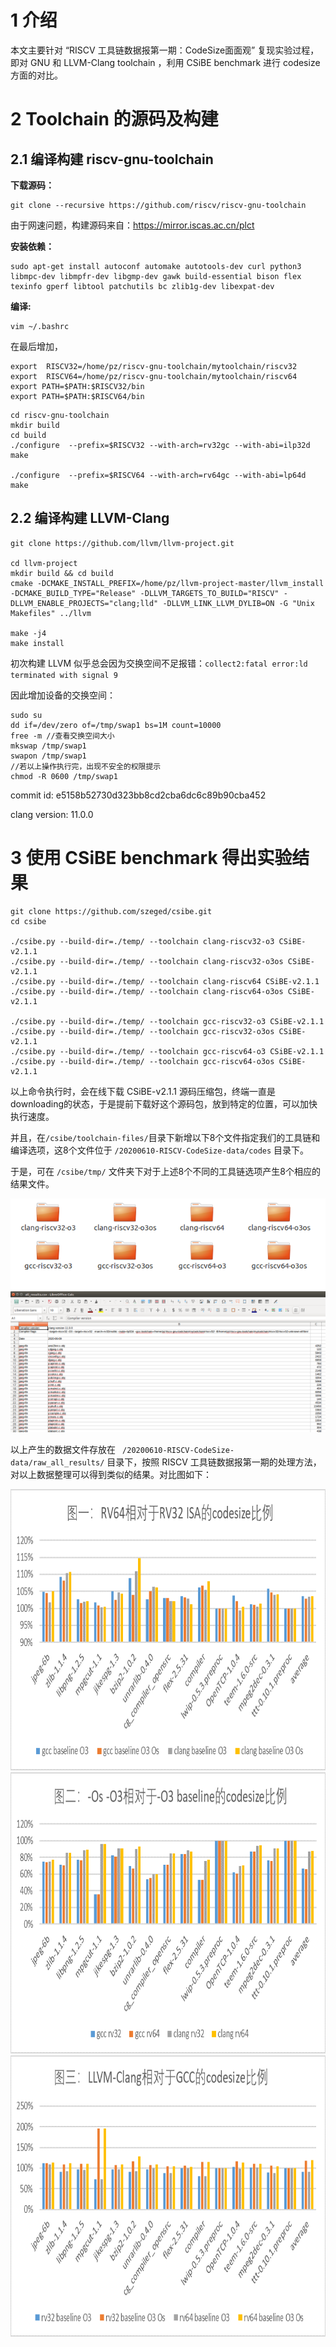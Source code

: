 # 1 介绍

本文主要针对 “RISCV 工具链数据报第一期：CodeSize面面观” 复现实验过程，即对 GNU 和 LLVM-Clang toolchain ，利用 CSiBE benchmark 进行 codesize 方面的对比。

# 2 Toolchain 的源码及构建

## 2.1 编译构建 riscv-gnu-toolchain

**下载源码：**

```
git clone --recursive https://github.com/riscv/riscv-gnu-toolchain
```

由于网速问题，构建源码来自：https://mirror.iscas.ac.cn/plct

**安装依赖：**

```
sudo apt-get install autoconf automake autotools-dev curl python3 libmpc-dev libmpfr-dev libgmp-dev gawk build-essential bison flex texinfo gperf libtool patchutils bc zlib1g-dev libexpat-dev
```

**编译:**

```
vim ~/.bashrc
```

在最后增加，

```
export  RISCV32=/home/pz/riscv-gnu-toolchain/mytoolchain/riscv32
export  RISCV64=/home/pz/riscv-gnu-toolchain/mytoolchain/riscv64
export PATH=$PATH:$RISCV32/bin
export PATH=$PATH:$RISCV64/bin
```

```
cd riscv-gnu-toolchain
mkdir build
cd build
./configure  --prefix=$RISCV32 --with-arch=rv32gc --with-abi=ilp32d
make

./configure  --prefix=$RISCV64 --with-arch=rv64gc --with-abi=lp64d
make
```

## 2.2 编译构建 LLVM-Clang

```
git clone https://github.com/llvm/llvm-project.git

cd llvm-project
mkdir build && cd build
cmake -DCMAKE_INSTALL_PREFIX=/home/pz/llvm-project-master/llvm_install -DCMAKE_BUILD_TYPE="Release" -DLLVM_TARGETS_TO_BUILD="RISCV" -DLLVM_ENABLE_PROJECTS="clang;lld" -DLLVM_LINK_LLVM_DYLIB=ON -G "Unix Makefiles" ../llvm

make -j4
make install
```

初次构建 LLVM 似乎总会因为交换空间不足报错：`collect2:fatal error:ld terminated with signal 9`

因此增加设备的交换空间：

```
sudo su
dd if=/dev/zero of=/tmp/swap1 bs=1M count=10000
free -m //查看交换空间大小
mkswap /tmp/swap1
swapon /tmp/swap1
//若以上操作执行完，出现不安全的权限提示
chmod -R 0600 /tmp/swap1
```

commit id: e5158b52730d323bb8cd2cba6dc6c89b90cba452

clang version: 11.0.0

# 3 使用 CSiBE benchmark 得出实验结果

```
git clone https://github.com/szeged/csibe.git
cd csibe

./csibe.py --build-dir=./temp/ --toolchain clang-riscv32-o3 CSiBE-v2.1.1
./csibe.py --build-dir=./temp/ --toolchain clang-riscv32-o3os CSiBE-v2.1.1
./csibe.py --build-dir=./temp/ --toolchain clang-riscv64 CSiBE-v2.1.1
./csibe.py --build-dir=./temp/ --toolchain clang-riscv64-o3os CSiBE-v2.1.1

./csibe.py --build-dir=./temp/ --toolchain gcc-riscv32-o3 CSiBE-v2.1.1
./csibe.py --build-dir=./temp/ --toolchain gcc-riscv32-o3os CSiBE-v2.1.1
./csibe.py --build-dir=./temp/ --toolchain gcc-riscv64-o3 CSiBE-v2.1.1
./csibe.py --build-dir=./temp/ --toolchain gcc-riscv64-o3os CSiBE-v2.1.1
```

以上命令执行时，会在线下载 CSiBE-v2.1.1 源码压缩包，终端一直是downloading的状态，于是提前下载好这个源码包，放到特定的位置，可以加快执行速度。

并且，在`/csibe/toolchain-files/`目录下新增以下8个文件指定我们的工具链和编译选项，这8个文件位于 `/20200610-RISCV-CodeSize-data/codes` 目录下。

于是，可在 `/csibe/tmp/` 文件夹下对于上述8个不同的工具链选项产生8个相应的结果文件。

<img src="20200610-RISCV-CodeSize-data/images/result1.png">

<img src="20200610-RISCV-CodeSize-data/images/result2.png">

以上产生的数据文件存放在 ` /20200610-RISCV-CodeSize-data/raw_all_results/` 目录下，按照 RISCV 工具链数据报第一期的处理方法，对以上数据整理可以得到类似的结果。对比图如下：

<img src="20200610-RISCV-CodeSize-data/images/result3_RV64_RV32.png" width="800" height="450">

<img src="20200610-RISCV-CodeSize-data/images/result4_Os_O3.png" width="800" height="450">

<img src="20200610-RISCV-CodeSize-data/images/result5_clang_gcc.png" width="800" height="450">

